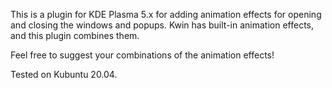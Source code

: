 This is a plugin for KDE Plasma 5.x for adding animation effects for opening and closing the windows and popups. Kwin has built-in animation effects, and this plugin combines them.

Feel free to suggest your combinations of the animation effects!

Tested on Kubuntu 20.04.


